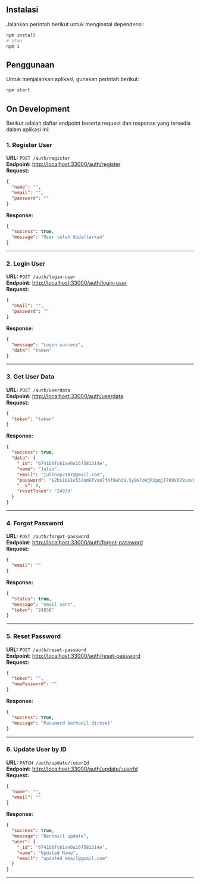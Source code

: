 ## Instalasi

Jalankan perintah berikut untuk menginstal dependensi:

```bash
npm install
# atau
npm i
```

## Penggunaan

Untuk menjalankan aplikasi, gunakan perintah berikut:

```bash
npm start
```

## On Development

Berikut adalah daftar endpoint beserta request dan response yang tersedia dalam aplikasi ini:

### 1. **Register User**
**URL:** `POST /auth/register`  
**Endpoint:** [http://localhost:33000/auth/register](http://localhost:33000/auth/register)  
**Request:**
```json
{
  "name": "",
  "email": "",
  "password": ""
}
```
**Response:**
```json
{
  "success": true,
  "message": "User telah didaftarkan"
}
```

---

### 2. **Login User**
**URL:** `POST /auth/login-user`  
**Endpoint:** [http://localhost:33000/auth/login-user](http://localhost:33000/auth/login-user)  
**Request:**
```json
{
  "email": "",
  "password": ""
}
```
**Response:**
```json
{
  "message": "Login success",
  "data": "token"
}
```

---

### 3. **Get User Data**
**URL:** `POST /auth/userdata`  
**Endpoint:** [http://localhost:33000/auth/userdata](http://localhost:33000/auth/userdata)  
**Request:**
```json
{
  "token": "token"
}
```
**Response:**
```json
{
  "success": true,
  "data": {
    "_id": "6741b6fc61ae0a167581214e",
    "name": "Julio",
    "email": "juliosp2107@gmail.com",
    "password": "$2b$10$1e53JamkTVau7fAfQwhi9.SyBNloHjR1pqjI7kOV0Z9ioVDV4tvfG",
    "__v": 0,
    "resetToken": "24938"
  }
}
```

---

### 4. **Forgot Password**
**URL:** `POST /auth/forgot-password`  
**Endpoint:** [http://localhost:33000/auth/forgot-password](http://localhost:33000/auth/forgot-password)  
**Request:**
```json
{
  "email": ""
}
```
**Response:**
```json
{
  "status": true,
  "message": "email sent",
  "token": "24938"
}
```

---

### 5. **Reset Password**
**URL:** `POST /auth/reset-password`  
**Endpoint:** [http://localhost:33000/auth/reset-password](http://localhost:33000/auth/reset-password)  
**Request:**
```json
{
  "token": "",
  "newPassword": ""
}
```
**Response:**
```json
{
  "success": true,
  "message": "Password berhasil direset"
}
```

---

### 6. **Update User by ID**
**URL:** `PATCH /auth/update/:userId`  
**Endpoint:** [http://localhost:33000/auth/update/:userId](http://localhost:33000/auth/update/:userId)  
**Request:**
```json
{
  "name": "",
  "email": ""
}
```
**Response:**
```json
{
  "success": true,
  "message": "Berhasil update",
  "user": {
    "_id": "6741b6fc61ae0a167581214e",
    "name": "Updated Name",
    "email": "updated_email@gmail.com"
  }
}
```

---
